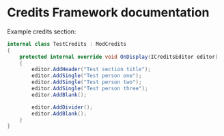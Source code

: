 # Credits Framework documentation

Example credits section:
```cs
internal class TestCredits : ModCredits
{
    protected internal override void OnDisplay(ICreditsEditor editor)
    {
        editor.AddHeader("Test section title");
        editor.AddSingle("Test person one");
        editor.AddSingle("Test person two");
        editor.AddSingle("Test person three");
        editor.AddBlank();

        editor.AddDivider();
        editor.AddBlank();
    }
}
```
